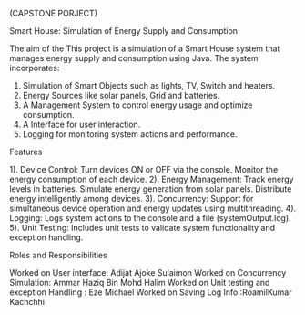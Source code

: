 (CAPSTONE PORJECT)

Smart House: Simulation of Energy Supply and Consumption


The aim of the This project is a simulation of a Smart House system that manages energy supply and consumption using Java. The system incorporates:

1. Simulation of Smart Objects such as lights, TV, Switch and heaters.
2. Energy Sources like solar panels, Grid and batteries.
3. A Management System to control energy usage and optimize consumption.
4. A  Interface for user interaction.
5. Logging for monitoring system actions and performance.

Features

1). Device Control:
   Turn devices ON or OFF via the console.
   Monitor the energy consumption of each device.
2). Energy Management:
   Track energy levels in batteries.
   Simulate energy generation from solar panels.
   Distribute energy intelligently among devices.
3). Concurrency:
   Support for simultaneous device operation and energy updates using multithreading.
4). Logging:
   Logs system actions to the console and a file (systemOutput.log).
5). Unit Testing:
   Includes unit tests to validate system functionality and exception handling.

Roles and Responsibilities

Worked on User interface:  Adijat Ajoke Sulaimon
Worked on Concurrency Simulation: Ammar Haziq Bin Mohd Halim
Worked on Unit testing and exception Handling : Eze Michael
Worked on  Saving Log Info :RoamilKumar Kachchhi




